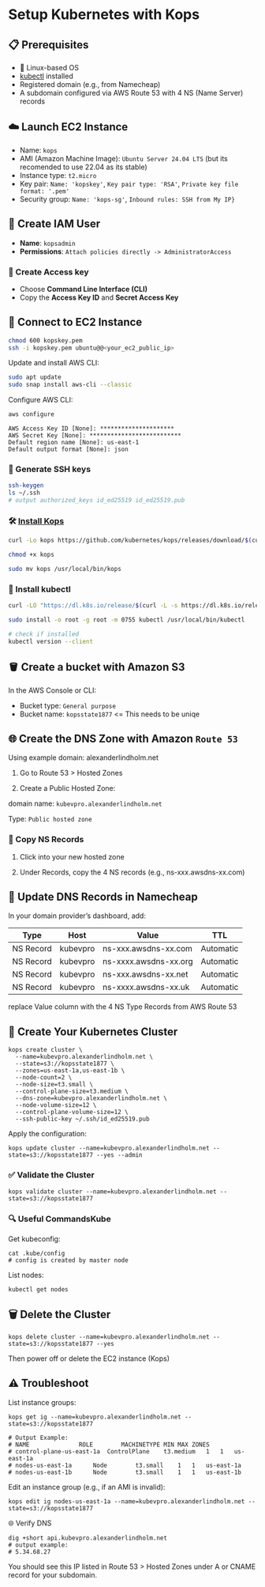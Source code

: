 # Setup Kubernetes with Kops

## 📋 Prerequisites

- 🐧 Linux-based OS
- [kubectl](./setup_kubectl.md) installed
- Registered domain (e.g., from Namecheap)
- A subdomain configured via AWS Route 53 with 4 NS (Name Server) records

## ☁️ Launch EC2 Instance

- Name: `kops`
- AMI (Amazon Machine Image): `Ubuntu Server 24.04 LTS` (but its recomended to use 22.04 as its stable)
- Instance type: `t2.micro`
- Key pair: `Name: 'kopskey'`, `Key pair type: 'RSA'`, `Private key file format: '.pem'`
- Security group: `Name: 'kops-sg'`, `Inbound rules: SSH from My IP}`

## 👤 Create IAM User

- **Name**: `kopsadmin`
- **Permissions**: `Attach policies directly -> AdministratorAccess`

### 🔐 Create Access key

- Choose **Command Line Interface (CLI)**
- Copy the **Access Key ID** and **Secret Access Key**

## 🔑 Connect to EC2 Instance

```bash
chmod 600 kopskey.pem
ssh -i kopskey.pem ubuntu@@<your_ec2_public_ip>
```

Update and install AWS CLI:
```bash
sudo apt update
sudo snap install aws-cli --classic
```

Configure AWS CLI:
```bash
aws configure
```
```
AWS Access Key ID [None]: *********************
AWS Secret Key [None]: **************************
Default region name [None]: us-east-1
Default output format [None]: json
```

### 🔐 Generate SSH keys

```bash
ssh-keygen
ls ~/.ssh
# output authorized_keys id_ed25519 id_ed25519.pub
```

### 🛠️ [Install Kops](https://kops.sigs.k8s.io/getting_started/install/#linux)
```bash
curl -Lo kops https://github.com/kubernetes/kops/releases/download/$(curl -s https://api.github.com/repos/kubernetes/kops/releases/latest | grep tag_name | cut -d '"' -f 4)/kops-linux-amd64

chmod +x kops

sudo mv kops /usr/local/bin/kops
```

### 🧰 Install kubectl
```bash
curl -LO "https://dl.k8s.io/release/$(curl -L -s https://dl.k8s.io/release/stable.txt)/bin/linux/amd64/kubectl"

sudo install -o root -g root -m 0755 kubectl /usr/local/bin/kubectl

# check if installed
kubectl version --client
```

## 🪣 Create a bucket with Amazon S3

In the AWS Console or CLI:

- Bucket type: `General purpose`
- Bucket name: `kopsstate1877` <= This needs to be uniqe

## 🌐 Create the DNS Zone with Amazon `Route 53`

Using example domain: alexanderlindholm.net

1. Go to Route 53 > Hosted Zones

2. Create a Public Hosted Zone:

domain name: `kubevpro.alexanderlindholm.net`

Type: `Public hosted zone`

### 🧾 Copy NS Records

1. Click into your new hosted zone

2. Under Records, copy the 4 NS records (e.g., ns-xxx.awsdns-xx.com)

## 🔗 Update DNS Records in Namecheap

In your domain provider’s dashboard, add:

| Type      | Host     | Value                | TTL       |
|-----------|----------|----------------------|-----------|
| NS Record | kubevpro | ns-xxx.awsdns-xx.com | Automatic |
| NS Record | kubevpro | ns-xxxx.awsdns-xx.org| Automatic |
| NS Record | kubevpro | ns-xxx.awsdns-xx.net | Automatic |
| NS Record | kubevpro | ns-xxxx.awsdns-xx.uk | Automatic |

replace Value column with the 4 NS Type Records from AWS Route 53

## 🚀 Create Your Kubernetes Cluster

```
kops create cluster \
  --name=kubevpro.alexanderlindholm.net \
  --state=s3://kopsstate1877 \
  --zones=us-east-1a,us-east-1b \
  --node-count=2 \
  --node-size=t3.small \
  --control-plane-size=t3.medium \
  --dns-zone=kubevpro.alexanderlindholm.net \
  --node-volume-size=12 \
  --control-plane-volume-size=12 \
  --ssh-public-key ~/.ssh/id_ed25519.pub
```

Apply the configuration:
```
kops update cluster --name=kubevpro.alexanderlindholm.net --state=s3://kopsstate1877 --yes --admin
```

### ✅ Validate the Cluster

```
kops validate cluster --name=kubevpro.alexanderlindholm.net --state=s3://kopsstate1877
```

### 🔍 Useful CommandsKube

Get kubeconfig:
```
cat .kube/config
# config is created by master node
```

List nodes:
```
kubectl get nodes
```

## 🗑️ Delete the Cluster
```
kops delete cluster --name=kubevpro.alexanderlindholm.net --state=s3://kopsstate1877 --yes
```

Then power off or delete the EC2 instance (Kops)

## ⚠️ Troubleshoot

List instance groups:
```
kops get ig --name=kubevpro.alexanderlindholm.net --state=s3://kopsstate1877

# Output Example:
# NAME				ROLE		MACHINETYPE	MIN	MAX	ZONES
# control-plane-us-east-1a	ControlPlane	t3.medium	1	1	us-east-1a
# nodes-us-east-1a		Node		t3.small	1	1	us-east-1a
# nodes-us-east-1b		Node		t3.small	1	1	us-east-1b
```

Edit an instance group (e.g., if an AMI is invalid):
```
kops edit ig nodes-us-east-1a --name=kubevpro.alexanderlindholm.net --state=s3://kopsstate1877
```

🌐 Verify DNS
```
dig +short api.kubevpro.alexanderlindholm.net
# output example: 
# 5.34.68.27
```

You should see this IP listed in Route 53 > Hosted Zones under A or CNAME record for your subdomain.